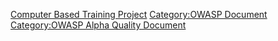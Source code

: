 [Computer Based Training Project](Category:OWASP_Project "wikilink")
[Category:OWASP Document](Category:OWASP_Document "wikilink")
[Category:OWASP Alpha Quality
Document](Category:OWASP_Alpha_Quality_Document "wikilink")